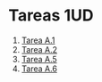 # Tareas 1UD

1. [Tarea A.1](./Tarea%20A1/README.md)
2. [Tarea A.2](./Tarea%20A2/README.md)
3. [Tarea A.5](./Tarea%20A5/Readme.md)
4. [Tarea A.6](./Tarea%20A6/A6.%20Repaso%20tipo%20examen)